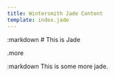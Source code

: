 ```yaml
---
title: Wintersmith Jade Content
template: index.jade
---
```


:markdown
	# This is Jade

.more

:markdown
	This is some more jade.
